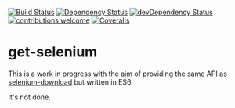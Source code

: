 [![Build Status](https://travis-ci.org/ivarni/get-selenium.svg?branch=master)](https://travis-ci.org/ivarni/get-selenium)
[![Dependency Status](https://david-dm.org/ivarni/get-selenium.svg)](https://david-dm.org/ivarni/get-selenium)
[![devDependency Status](https://david-dm.org/ivarni/get-selenium/dev-status.svg)](https://david-dm.org/ivarni/get-selenium#info=devDependencies)
[![contributions welcome](https://img.shields.io/badge/contributions-welcome-brightgreen.svg?style=flat)](https://github.com/ivarni/get-selenium/issues)
[![Coveralls](https://img.shields.io/coveralls/ivarni/get-selenium.svg?maxAge=2592000)](https://coveralls.io/github/ivarni/get-selenium)

# get-selenium

This is a work in progress with the aim of providing the same API as [selenium-download](https://github.com/groupon/selenium-download) but written in ES6.

It's not done.
